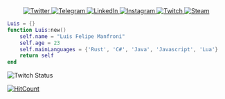 <div align="center">
  <a href="https://twitter.com/siul_manfroni" target="_blank">
    <img src="https://img.shields.io/badge/-Twitter-1ca0f1?style=flat-square&labelColor=1ca0f1&logo=twitter&logoColor=white&link=https://twitter.com/siul_manfroni" alt="Twitter" />
  </a>
  
  <a href="https://t.me/luismanfroni" target="_blank">
    <img src="https://img.shields.io/badge/-Telegram-2CA5E0?style=flat-square&labelColor=1ca0f1&logo=telegram&logoColor=white&link=https://t.me/luismanfroni" alt="Telegram" />
  </a>

  <a href="https://www.linkedin.com/in/luis-felipe-manfroni-b70ba413b/" target="_blank">
    <img src="https://img.shields.io/badge/LinkedIn-%230077B5.svg?&style=flat-square&logo=linkedin&logoColor=white" alt="LinkedIn">
  </a>
  
  <a href="https://www.instagram.com/luismanfroni/" target="_blank">
    <img src="https://img.shields.io/badge/Instagram-%23E4405F.svg?&style=flat-square&logo=instagram&logoColor=white" alt="Instagram">
  </a>
  
  <a href="https://www.twitch.tv/siulmanfroni/" target="_blank">
    <img src="https://img.shields.io/badge/Twitch-9146FF.svg?&style=flat-square&logo=twitch&logoColor=white" alt="Twitch">
  </a>
  
  <a href="https://steamcommunity.com/id/luisfman/" target="_blank">
    <img src="https://img.shields.io/badge/Steam-000000.svg?&style=flat-square&logo=steam&logoColor=white" alt="Steam">
  </a>

</div>

```lua
Luis = {}
function Luis:new()
    self.name = "Luis Felipe Manfroni"
    self.age = 23
    self.mainLanguages = {'Rust', 'C#', 'Java', 'Javascript', 'Lua'}
    return self
end
```

<img alt="Twitch Status" src="https://img.shields.io/twitch/status/siulmanfroni?logo=twitch&logoColor=9146FF&style=for-the-badge">

[![HitCount](http://hits.dwyl.com/luismanfroni/luismanfroni.svg)](http://hits.dwyl.com/luismanfroni/luismanfroni)
